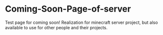 # Coming-Soon-Page-of-server
Test page for coming soon!
Realization for minecraft server project, but also available to use for other people and their projects.

